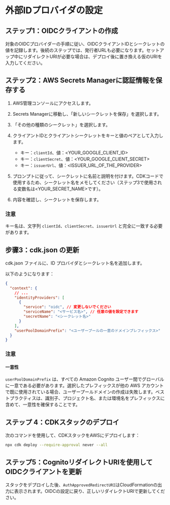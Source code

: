 # 外部IDプロバイダの設定

## ステップ1：OIDCクライアントの作成

対象のOIDCプロバイダーの手順に従い、OIDCクライアントIDとシークレットの値を記録します。後続のステップでは、発行者URLも必要になります。セットアップ中にリダイレクトURIが必要な場合は、デプロイ後に置き換える仮のURIを入力してください。

## ステップ2：AWS Secrets Managerに認証情報を保存する

1. AWS管理コンソールにアクセスします。
2. Secrets Managerに移動し、「新しいシークレットを保存」を選択します。
3. 「その他の種類のシークレット」を選択します。
4. クライアントIDとクライアントシークレットをキーと値のペアとして入力します。

   - キー：`clientId`、値：<YOUR_GOOGLE_CLIENT_ID>
   - キー：`clientSecret`、値：<YOUR_GOOGLE_CLIENT_SECRET>
   - キー：`issuerUrl`、値：<ISSUER_URL_OF_THE_PROVIDER>

5. プロンプトに従って、シークレットに名前と説明を付けます。CDKコードで使用するため、シークレット名をメモしてください（ステップ3で使用される変数名は<YOUR_SECRET_NAME>です）。
6. 内容を確認し、シークレットを保存します。

### 注意

キー名は、文字列 `clientId`、`clientSecret`、`issuerUrl` と完全に一致する必要があります。

## 步骤3：cdk.json の更新

cdk.json ファイルに、ID プロバイダとシークレット名を追加します。

以下のようになります：

```json
{
  "context": {
    // ...
    "identityProviders": [
      {
        "service": "oidc", // 変更しないでください
        "serviceName": "<サービス名>", // 任意の値を設定できます
        "secretName": "<シークレット名>"
      }
    ],
    "userPoolDomainPrefix": "<ユーザープールの一意のドメインプレフィックス>"
  }
}
```

### 注意

#### 一意性

`userPoolDomainPrefix` は、すべての Amazon Cognito ユーザー間でグローバルに一意である必要があります。選択したプレフィックスが他の AWS アカウントで既に使用されている場合、ユーザープールドメインの作成は失敗します。ベストプラクティスは、識別子、プロジェクト名、または環境名をプレフィックスに含めて、一意性を確保することです。

## ステップ 4：CDKスタックのデプロイ

次のコマンドを使用して、CDKスタックをAWSにデプロイします：

```sh
npx cdk deploy --require-approval never --all
```

## ステップ5：CognitoリダイレクトURIを使用してOIDCクライアントを更新

スタックをデプロイした後、`AuthApprovedRedirectURI`はCloudFormationの出力に表示されます。OIDCの設定に戻り、正しいリダイレクトURIで更新してください。